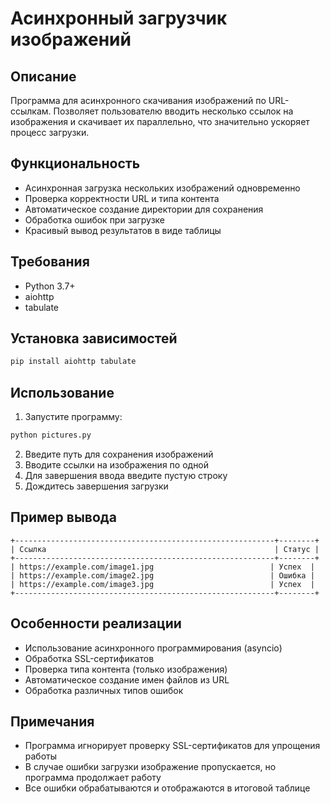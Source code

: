# Асинхронный загрузчик изображений

## Описание
Программа для асинхронного скачивания изображений по URL-ссылкам. Позволяет пользователю вводить несколько ссылок на изображения и скачивает их параллельно, что значительно ускоряет процесс загрузки.

## Функциональность
- Асинхронная загрузка нескольких изображений одновременно
- Проверка корректности URL и типа контента
- Автоматическое создание директории для сохранения
- Обработка ошибок при загрузке
- Красивый вывод результатов в виде таблицы

## Требования
- Python 3.7+
- aiohttp
- tabulate

## Установка зависимостей
```bash
pip install aiohttp tabulate
```

## Использование
1. Запустите программу:
```bash
python pictures.py
```

2. Введите путь для сохранения изображений
3. Вводите ссылки на изображения по одной
4. Для завершения ввода введите пустую строку
5. Дождитесь завершения загрузки

## Пример вывода
```
+----------------------------------------------------------+--------+
| Ссылка                                                   | Статус |
+----------------------------------------------------------+--------+
| https://example.com/image1.jpg                          | Успех  |
| https://example.com/image2.jpg                          | Ошибка |
| https://example.com/image3.jpg                          | Успех  |
+----------------------------------------------------------+--------+
```

## Особенности реализации
- Использование асинхронного программирования (asyncio)
- Обработка SSL-сертификатов
- Проверка типа контента (только изображения)
- Автоматическое создание имен файлов из URL
- Обработка различных типов ошибок

## Примечания
- Программа игнорирует проверку SSL-сертификатов для упрощения работы
- В случае ошибки загрузки изображение пропускается, но программа продолжает работу
- Все ошибки обрабатываются и отображаются в итоговой таблице
